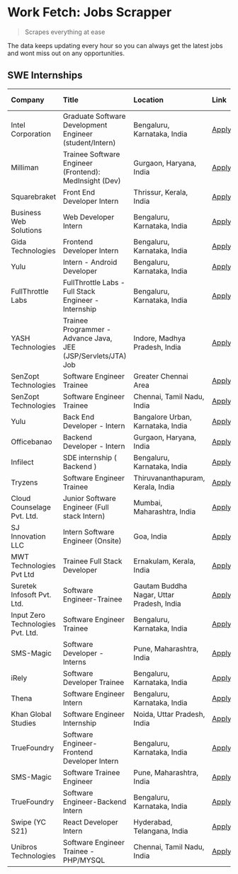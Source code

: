 # Work Fetch: Jobs Scrapper
> Scrapes everything at ease

The data keeps updating every hour so you can always get the latest jobs and wont miss out on any opportunities.

## SWE Internships
<!--START_SECTION:workfetch-->
| Company                           | Title                                                         | Location                                  | Link                                                                                                                                                                                                                                                                              | Date Posted   |
|:----------------------------------|:--------------------------------------------------------------|:------------------------------------------|:----------------------------------------------------------------------------------------------------------------------------------------------------------------------------------------------------------------------------------------------------------------------------------|:--------------|
| Intel Corporation                 | Graduate Software Development Engineer (student/Intern)       | Bengaluru, Karnataka, India               | [Apply](https://in.linkedin.com/jobs/view/graduate-software-development-engineer-student-intern-at-intel-corporation-3844158226?refId=fimryyeRnJi5jVSIvHCLUw%3D%3D&trackingId=Rp%2Fh4bVrJjZBMsIdkXqJUQ%3D%3D&position=7&pageNum=1&trk=public_jobs_jserp-result_search-card)       | 2024-03-02    |
| Milliman                          | Trainee Software Engineer (Frontend): MedInsight (Dev)        | Gurgaon, Haryana, India                   | [Apply](https://in.linkedin.com/jobs/view/trainee-software-engineer-frontend-medinsight-dev-at-milliman-3792874280?refId=yqOPxi3Db%2FdemHATRtExEw%3D%3D&trackingId=wO76kPImDACMGx7h0draxg%3D%3D&position=6&pageNum=0&trk=public_jobs_jserp-result_search-card)                    | 2024-03-01    |
| Squarebraket                      | Front End Developer Intern                                    | Thrissur, Kerala, India                   | [Apply](https://in.linkedin.com/jobs/view/front-end-developer-intern-at-squarebraket-3838541191?refId=yqOPxi3Db%2FdemHATRtExEw%3D%3D&trackingId=gPuGJFYkDh3Ytg8wlmvj2w%3D%3D&position=16&pageNum=0&trk=public_jobs_jserp-result_search-card)                                      | 2024-02-29    |
| Business Web Solutions            | Web Developer Intern                                          | Bengaluru, Karnataka, India               | [Apply](https://in.linkedin.com/jobs/view/web-developer-intern-at-business-web-solutions-3839906144?refId=yqOPxi3Db%2FdemHATRtExEw%3D%3D&trackingId=M1ePKKYhhtN9UmhCVZ0TZQ%3D%3D&position=18&pageNum=0&trk=public_jobs_jserp-result_search-card)                                  | 2024-02-26    |
| Gida Technologies                 | Frontend Developer Intern                                     | Bengaluru, Karnataka, India               | [Apply](https://in.linkedin.com/jobs/view/frontend-developer-intern-at-gida-technologies-3836040945?refId=yqOPxi3Db%2FdemHATRtExEw%3D%3D&trackingId=cxMplg3M7h5kymVw%2BQnwWw%3D%3D&position=17&pageNum=0&trk=public_jobs_jserp-result_search-card)                                | 2024-02-21    |
| Yulu                              | Intern - Android Developer                                    | Bengaluru, Karnataka, India               | [Apply](https://in.linkedin.com/jobs/view/intern-android-developer-at-yulu-3834459982?refId=fimryyeRnJi5jVSIvHCLUw%3D%3D&trackingId=uRLdX4L0LMoCK06tSKvjMQ%3D%3D&position=25&pageNum=1&trk=public_jobs_jserp-result_search-card)                                                  | 2024-02-19    |
| FullThrottle Labs                 | FullThrottle Labs - Full Stack Engineer - Internship          | Bengaluru, Karnataka, India               | [Apply](https://in.linkedin.com/jobs/view/fullthrottle-labs-full-stack-engineer-internship-at-fullthrottle-labs-3829636016?refId=fimryyeRnJi5jVSIvHCLUw%3D%3D&trackingId=wlDGXU1x%2BWCkdOW0HYz2wA%3D%3D&position=24&pageNum=1&trk=public_jobs_jserp-result_search-card)           | 2024-02-17    |
| YASH Technologies                 | Trainee Programmer - Advance Java, JEE (JSP/Servlets/JTA) Job | Indore, Madhya Pradesh, India             | [Apply](https://in.linkedin.com/jobs/view/trainee-programmer-advance-java-jee-jsp-servlets-jta-job-at-yash-technologies-3811759183?refId=yqOPxi3Db%2FdemHATRtExEw%3D%3D&trackingId=gpCiduzuqc6TWPB0bXG%2FGA%3D%3D&position=14&pageNum=0&trk=public_jobs_jserp-result_search-card) | 2024-02-13    |
| SenZopt Technologies              | Software Engineer Trainee                                     | Greater Chennai Area                      | [Apply](https://in.linkedin.com/jobs/view/software-engineer-trainee-at-senzopt-technologies-3827688781?refId=fimryyeRnJi5jVSIvHCLUw%3D%3D&trackingId=V7doRIcJ3LNdx6zgxwCXBA%3D%3D&position=8&pageNum=1&trk=public_jobs_jserp-result_search-card)                                  | 2024-02-12    |
| SenZopt Technologies              | Software Engineer Trainee                                     | Chennai, Tamil Nadu, India                | [Apply](https://in.linkedin.com/jobs/view/software-engineer-trainee-at-senzopt-technologies-3827686880?refId=fimryyeRnJi5jVSIvHCLUw%3D%3D&trackingId=GHM5GEBGYjxH1abLfCGkdQ%3D%3D&position=20&pageNum=1&trk=public_jobs_jserp-result_search-card)                                 | 2024-02-12    |
| Yulu                              | Back End Developer - Intern                                   | Bangalore Urban, Karnataka, India         | [Apply](https://in.linkedin.com/jobs/view/back-end-developer-intern-at-yulu-3821682220?refId=yqOPxi3Db%2FdemHATRtExEw%3D%3D&trackingId=BthGE6ngLiE3dYjhx9LgMA%3D%3D&position=7&pageNum=0&trk=public_jobs_jserp-result_search-card)                                                | 2024-02-04    |
| Officebanao                       | Backend Developer - Intern                                    | Gurgaon, Haryana, India                   | [Apply](https://in.linkedin.com/jobs/view/backend-developer-intern-at-officebanao-3814263731?refId=yqOPxi3Db%2FdemHATRtExEw%3D%3D&trackingId=qlDehfeb69f1ClcuGy31Nw%3D%3D&position=23&pageNum=0&trk=public_jobs_jserp-result_search-card)                                         | 2024-01-31    |
| Infilect                          | SDE internship ( Backend )                                    | Bengaluru, Karnataka, India               | [Apply](https://in.linkedin.com/jobs/view/sde-internship-backend-at-infilect-3815120558?refId=yqOPxi3Db%2FdemHATRtExEw%3D%3D&trackingId=VpeVoLMoOpF3PUVHj8YS6A%3D%3D&position=24&pageNum=0&trk=public_jobs_jserp-result_search-card)                                              | 2024-01-25    |
| Tryzens                           | Software Engineer Trainee                                     | Thiruvananthapuram, Kerala, India         | [Apply](https://in.linkedin.com/jobs/view/software-engineer-trainee-at-tryzens-3809363491?refId=fimryyeRnJi5jVSIvHCLUw%3D%3D&trackingId=HYhxd8c8KQJ1QuTJMBQM1g%3D%3D&position=11&pageNum=1&trk=public_jobs_jserp-result_search-card)                                              | 2024-01-18    |
| Cloud Counselage Pvt. Ltd.        | Junior Software Engineer (Full stack Intern)                  | Mumbai, Maharashtra, India                | [Apply](https://in.linkedin.com/jobs/view/junior-software-engineer-full-stack-intern-at-cloud-counselage-pvt-ltd-3803132814?refId=yqOPxi3Db%2FdemHATRtExEw%3D%3D&trackingId=WnaccE2jrgMtVyWj1XfgCA%3D%3D&position=25&pageNum=0&trk=public_jobs_jserp-result_search-card)          | 2024-01-11    |
| SJ Innovation LLC                 | Intern Software Engineer (Onsite)                             | Goa, India                                | [Apply](https://in.linkedin.com/jobs/view/intern-software-engineer-onsite-at-sj-innovation-llc-3799959011?refId=fimryyeRnJi5jVSIvHCLUw%3D%3D&trackingId=rtxBq9DpCmRX3HQF%2FlxWYg%3D%3D&position=15&pageNum=1&trk=public_jobs_jserp-result_search-card)                            | 2024-01-11    |
| MWT Technologies Pvt Ltd          | Trainee Full Stack Developer                                  | Ernakulam, Kerala, India                  | [Apply](https://in.linkedin.com/jobs/view/trainee-full-stack-developer-at-mwt-technologies-pvt-ltd-3800921715?refId=yqOPxi3Db%2FdemHATRtExEw%3D%3D&trackingId=8ySHvlojxUsk23YPb9MmyQ%3D%3D&position=4&pageNum=0&trk=public_jobs_jserp-result_search-card)                         | 2024-01-09    |
| Suretek Infosoft Pvt. Ltd.        | Software Engineer-Trainee                                     | Gautam Buddha Nagar, Uttar Pradesh, India | [Apply](https://in.linkedin.com/jobs/view/software-engineer-trainee-at-suretek-infosoft-pvt-ltd-3800934643?refId=yqOPxi3Db%2FdemHATRtExEw%3D%3D&trackingId=LXUlME%2FGkk73zAygHk3%2FsQ%3D%3D&position=19&pageNum=0&trk=public_jobs_jserp-result_search-card)                       | 2024-01-09    |
| Input Zero Technologies Pvt. Ltd. | Software Engineer Trainee                                     | Bengaluru, Karnataka, India               | [Apply](https://in.linkedin.com/jobs/view/software-engineer-trainee-at-input-zero-technologies-pvt-ltd-3800927643?refId=fimryyeRnJi5jVSIvHCLUw%3D%3D&trackingId=ciOHhn4R9oNlBo%2BbAa66%2Bg%3D%3D&position=6&pageNum=1&trk=public_jobs_jserp-result_search-card)                   | 2024-01-09    |
| SMS-Magic                         | Software Developer -Interns                                   | Pune, Maharashtra, India                  | [Apply](https://in.linkedin.com/jobs/view/software-developer-interns-at-sms-magic-3799485343?refId=fimryyeRnJi5jVSIvHCLUw%3D%3D&trackingId=ad%2FIhPqTKFr5EdnjreukKQ%3D%3D&position=9&pageNum=1&trk=public_jobs_jserp-result_search-card)                                          | 2024-01-05    |
| iRely                             | Software Developer Trainee                                    | Bengaluru, Karnataka, India               | [Apply](https://in.linkedin.com/jobs/view/software-developer-trainee-at-irely-3801577534?refId=yqOPxi3Db%2FdemHATRtExEw%3D%3D&trackingId=H5BXKTKz2zEynCTMRGmYzA%3D%3D&position=10&pageNum=0&trk=public_jobs_jserp-result_search-card)                                             | 2023-12-22    |
| Thena                             | Software Engineer Intern                                      | Bengaluru, Karnataka, India               | [Apply](https://in.linkedin.com/jobs/view/software-engineer-intern-at-thena-3778731751?refId=yqOPxi3Db%2FdemHATRtExEw%3D%3D&trackingId=CYA%2BUSDOigssR3cNgUKz0Q%3D%3D&position=12&pageNum=0&trk=public_jobs_jserp-result_search-card)                                             | 2023-12-05    |
| Khan Global Studies               | Software Engineer Internship                                  | Noida, Uttar Pradesh, India               | [Apply](https://in.linkedin.com/jobs/view/software-engineer-internship-at-khan-global-studies-3766942197?refId=fimryyeRnJi5jVSIvHCLUw%3D%3D&trackingId=UScLmaFLr7EEaCjC8pAdHA%3D%3D&position=22&pageNum=1&trk=public_jobs_jserp-result_search-card)                               | 2023-11-27    |
| TrueFoundry                       | Software Engineer- Frontend Developer Intern                  | Bengaluru, Karnataka, India               | [Apply](https://in.linkedin.com/jobs/view/software-engineer-frontend-developer-intern-at-truefoundry-3790095058?refId=yqOPxi3Db%2FdemHATRtExEw%3D%3D&trackingId=iL8y9Hu7oZi6PkSaqIonYQ%3D%3D&position=11&pageNum=0&trk=public_jobs_jserp-result_search-card)                      | 2023-11-24    |
| SMS-Magic                         | Software Trainee Engineer                                     | Pune, Maharashtra, India                  | [Apply](https://in.linkedin.com/jobs/view/software-trainee-engineer-at-sms-magic-3761409781?refId=fimryyeRnJi5jVSIvHCLUw%3D%3D&trackingId=BhCV4ShVphR4qtxs6sJHbQ%3D%3D&position=2&pageNum=1&trk=public_jobs_jserp-result_search-card)                                             | 2023-11-16    |
| TrueFoundry                       | Software Engineer-Backend Intern                              | Bengaluru, Karnataka, India               | [Apply](https://in.linkedin.com/jobs/view/software-engineer-backend-intern-at-truefoundry-3779508170?refId=fimryyeRnJi5jVSIvHCLUw%3D%3D&trackingId=LFdEhCjInjyqYZk17wm9ng%3D%3D&position=5&pageNum=1&trk=public_jobs_jserp-result_search-card)                                    | 2023-11-10    |
| Swipe (YC S21)                    | React Developer Intern                                        | Hyderabad, Telangana, India               | [Apply](https://in.linkedin.com/jobs/view/react-developer-intern-at-swipe-yc-s21-3737600089?refId=yqOPxi3Db%2FdemHATRtExEw%3D%3D&trackingId=pV3YbysJ%2FEkWSUtBfTpc8w%3D%3D&position=13&pageNum=0&trk=public_jobs_jserp-result_search-card)                                        | 2023-10-13    |
| Unibros Technologies              | Software Engineer Trainee - PHP/MYSQL                         | Chennai, Tamil Nadu, India                | [Apply](https://in.linkedin.com/jobs/view/software-engineer-trainee-php-mysql-at-unibros-technologies-3656599241?refId=fimryyeRnJi5jVSIvHCLUw%3D%3D&trackingId=SPl4yU6jpX7k17e9YO1HyQ%3D%3D&position=12&pageNum=1&trk=public_jobs_jserp-result_search-card)                       | 2023-06-12    |
<!--END_SECTION:workfetch-->
